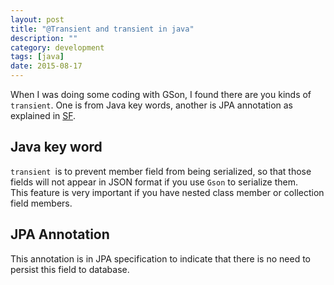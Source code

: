 ```yaml
---
layout: post
title: "@Transient and transient in java"
description: ""
category: development
tags: [java]
date: 2015-08-17
---
```

When I was doing some coding with GSon, I found there are you kinds of `transient`. One is from Java key words, another is JPA annotation as explained in [SF](http://stackoverflow.com/questions/2154622/why-does-jpa-have-a-transient-annotation).  

## Java key word

`transient `is to prevent member field from being serialized, so that those fields will not appear in JSON format if you use `Gson` to serialize them.  
This feature is very important if you have nested class member or collection field members.  

## JPA Annotation
This annotation is in JPA specification to indicate that there is no need to persist this field to database.
